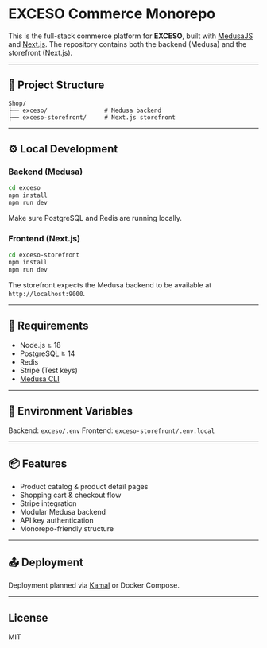 # EXCESO Commerce Monorepo

This is the full-stack commerce platform for **EXCESO**, built with [MedusaJS](https://medusajs.com) and [Next.js](https://nextjs.org).
The repository contains both the backend (Medusa) and the storefront (Next.js).

---

## 📁 Project Structure

```
Shop/
├── exceso/                # Medusa backend
├── exceso-storefront/     # Next.js storefront
```

---

## ⚙️ Local Development

### Backend (Medusa)

```bash
cd exceso
npm install
npm run dev
```

Make sure PostgreSQL and Redis are running locally.

### Frontend (Next.js)

```bash
cd exceso-storefront
npm install
npm run dev
```

The storefront expects the Medusa backend to be available at `http://localhost:9000`.

---

## 🧪 Requirements

* Node.js ≥ 18
* PostgreSQL ≥ 14
* Redis
* Stripe (Test keys)
* [Medusa CLI](https://docs.medusajs.com)

---

## 📄 Environment Variables

Backend: `exceso/.env`
Frontend: `exceso-storefront/.env.local`

---

## 📦 Features

* Product catalog & product detail pages
* Shopping cart & checkout flow
* Stripe integration
* Modular Medusa backend
* API key authentication
* Monorepo-friendly structure

---

## 📤 Deployment

Deployment planned via [Kamal](https://kamal-deploy.org) or Docker Compose.

---

## License

MIT